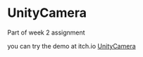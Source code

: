 # UnityCamera
Part of week 2 assignment </br>

you can try the demo at itch.io [UnityCamera](https://shaggyx98.itch.io/unitycamerademoa) </br>
